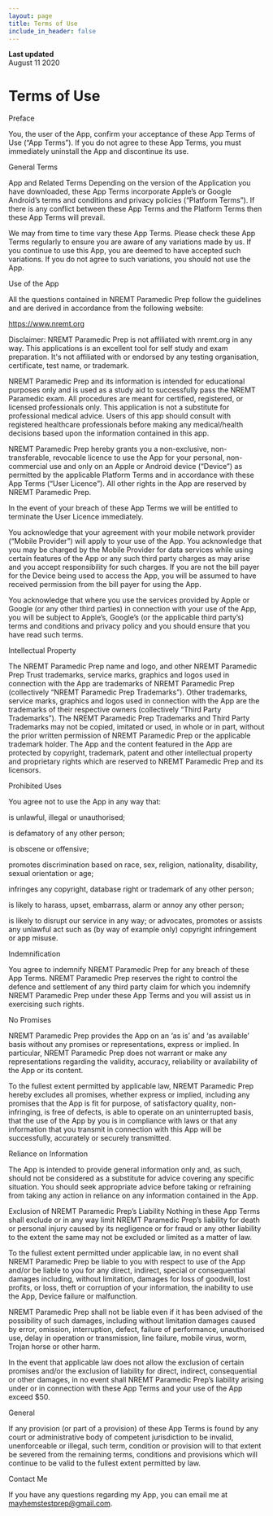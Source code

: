```yaml
---
layout: page
title: Terms of Use 
include_in_header: false
---
```


**Last updated**  
August 11 2020

# Terms of Use 

Preface

You, the user of the App, confirm your acceptance of these App Terms of Use (“App Terms”). If you do not agree to these App Terms, you must immediately uninstall the App and discontinue its use.

General Terms

App and Related Terms
Depending on the version of the Application you have downloaded, these App Terms incorporate Apple’s or Google Android’s terms and conditions and privacy policies (“Platform Terms”). If there is any conflict between these App Terms and the Platform Terms then these App Terms will prevail.

We may from time to time vary these App Terms. Please check these App Terms regularly to ensure you are aware of any variations made by us. If you continue to use this App, you are deemed to have accepted such variations. If you do not agree to such variations, you should not use the App.

Use of the App

All the questions contained in NREMT Paramedic Prep follow the guidelines and are derived in accordance from the following website: 

https://www.nremt.org

Disclaimer: 
NREMT Paramedic Prep is not affiliated with nremt.org in any way. This applications is an excellent tool for self study and exam preparation. It's not affiliated with or endorsed by any testing organisation, certificate, test name, or trademark. 

NREMT Paramedic Prep and its information is intended for educational purposes only and is used as a study aid to successfully pass the NREMT Paramedic exam. All procedures are meant for certified, registered, or licensed professionals only. This application is not a substitute for professional medical advice. Users of this app should consult with registered healthcare professionals before making any medical/health decisions based upon the information contained in this app.

NREMT Paramedic Prep hereby grants you a non-exclusive, non-transferable, revocable licence to use the App for your personal, non-commercial use and only on an Apple or Android device (“Device”) as permitted by the applicable Platform Terms and in accordance with these App Terms (“User Licence”). All other rights in the App are reserved by NREMT Paramedic Prep.

In the event of your breach of these App Terms we will be entitled to terminate the User Licence immediately.

You acknowledge that your agreement with your mobile network provider (“Mobile Provider”) will apply to your use of the App. You acknowledge that you may be charged by the Mobile Provider for data services while using certain features of the App or any such third party charges as may arise and you accept responsibility for such charges. If you are not the bill payer for the Device being used to access the App, you will be assumed to have received permission from the bill payer for using the App.

You acknowledge that where you use the services provided by Apple or Google (or any other third parties) in connection with your use of the App, you will be subject to Apple’s, Google’s (or the applicable third party’s) terms and conditions and privacy policy and you should ensure that you have read such terms.

Intellectual Property

The NREMT Paramedic Prep name and logo, and other NREMT Paramedic Prep Trust trademarks, service marks, graphics and logos used in connection with the App are trademarks of NREMT Paramedic Prep (collectively “NREMT Paramedic Prep Trademarks”). Other trademarks, service marks, graphics and logos used in connection with the App are the trademarks of their respective owners (collectively “Third Party Trademarks”). The NREMT Paramedic Prep Trademarks and Third Party Trademarks may not be copied, imitated or used, in whole or in part, without the prior written permission of NREMT Paramedic Prep or the applicable trademark holder. The App and the content featured in the App are protected by copyright, trademark, patent and other intellectual property and proprietary rights which are reserved to NREMT Paramedic Prep and its licensors.

Prohibited Uses

You agree not to use the App in any way that:

is unlawful, illegal or unauthorised;

is defamatory of any other person;

is obscene or offensive;

promotes discrimination based on race, sex, religion, nationality, disability, sexual orientation or age;

infringes any copyright, database right or trademark of any other person;

is likely to harass, upset, embarrass, alarm or annoy any other person;

is likely to disrupt our service in any way; or advocates, promotes or assists any unlawful act such as (by way of example only) copyright infringement or app misuse.

Indemnification

You agree to indemnify NREMT Paramedic Prep for any breach of these App Terms. NREMT Paramedic Prep reserves the right to control the defence and settlement of any third party claim for which you indemnify NREMT Paramedic Prep under these App Terms and you will assist us in exercising such rights.

No Promises

NREMT Paramedic Prep provides the App on an ‘as is’ and ‘as available’ basis without any promises or representations, express or implied. In particular, NREMT Paramedic Prep does not warrant or make any representations regarding the validity, accuracy, reliability or availability of the App or its content.

To the fullest extent permitted by applicable law, NREMT Paramedic Prep hereby excludes all promises, whether express or implied, including any promises that the App is fit for purpose, of satisfactory quality, non-infringing, is free of defects, is able to operate on an uninterrupted basis, that the use of the App by you is in compliance with laws or that any information that you transmit in connection with this App will be successfully, accurately or securely transmitted.

Reliance on Information

The App is intended to provide general information only and, as such, should not be considered as a substitute for advice covering any specific situation. You should seek appropriate advice before taking or refraining from taking any action in reliance on any information contained in the App.

Exclusion of NREMT Paramedic Prep’s Liability Nothing in these App Terms shall exclude or in any way limit NREMT Paramedic Prep’s liability for death or personal injury caused by its negligence or for fraud or any other liability to the extent the same may not be excluded or limited as a matter of law.

To the fullest extent permitted under applicable law, in no event shall NREMT Paramedic Prep be liable to you with respect to use of the App and/or be liable to you for any direct, indirect, special or consequential damages including, without limitation, damages for loss of goodwill, lost profits, or loss, theft or corruption of your information, the inability to use the App, Device failure or malfunction.

NREMT Paramedic Prep shall not be liable even if it has been advised of the possibility of such damages, including without limitation damages caused by error, omission, interruption, defect, failure of performance, unauthorised use, delay in operation or transmission, line failure, mobile virus, worm, Trojan horse or other harm.

In the event that applicable law does not allow the exclusion of certain promises and/or the exclusion of liability for direct, indirect, consequential or other damages, in no event shall NREMT Paramedic Prep’s liability arising under or in connection with these App Terms and your use of the App exceed $50.

General

If any provision (or part of a provision) of these App Terms is found by any court or administrative body of competent jurisdiction to be invalid, unenforceable or illegal, such term, condition or provision will to that extent be severed from the remaining terms, conditions and provisions which will continue to be valid to the fullest extent permitted by law.

Contact Me

If you have any questions regarding my App, you can email me at mayhemstestprep@gmail.com.
